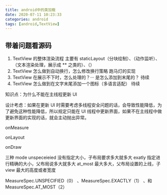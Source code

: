 ```yaml
---
title: android中的类加载
date: 2020-07-11 10:23:33
categories: android
tags: [android,TextView]
---
```


## 带着问题看源码

1. TextView 的整体渲染流程 
    主要有 staticLayout（分块绘制）、（动作监听）、（文本渲染处理，展示成 ** 之类的）、（）
2. TextView 怎么做到自动换行，怎么修改换行策略
    跑马灯的实现
3. TextView 在展示不下时，怎么处理的？··· 是怎么添加到末尾的？
    待续
4. TextView 怎么做到在文字末尾添加一个图标（多语言适配）
    待续

知识点：为什么不能在主线程更新 UI

设计考虑：如果在更新 UI 时需要考虑多线程安全问题的话，会导致性能降低，为了避免这种性能降低，所以规定只能在 UI 线程中更新界面，如果不在主线程中做更新界面的实现的话，就会主动抛出异常。


onMeasure

onLayout

onDraw

三种 mode
unspeceieied 没有指定大小，子布局要求多大就多大
exatly 指定进行精确的大小，父布局说多大就多大
at_most 最大多大，父布局设置的上线，子 view 最大的高度或者宽度

MeasureSpec.UNSPECIFIED（0）
、MeasureSpec.EXACTLY（1）
、和MeasureSpec.AT_MOST（2）
